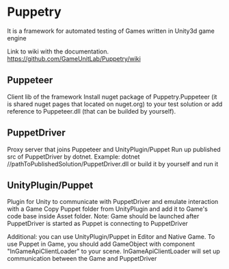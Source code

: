# Puppetry
It is a  framework for automated testing of Games written in Unity3d game engine

Link to wiki with the documentation.
https://github.com/GameUnitLab/Puppetry/wiki


## Puppeteer
Client lib of the framework
Install nuget package of Puppetry.Puppeteer (it is shared nuget pages that located on nuget.org) to your test solution or add reference to Puppeteer.dll (that can be builded by yourself).

## PuppetDriver
Proxy server that joins Puppeteer and UnityPlugin/Puppet
Run up published src of PuppetDriver by dotnet. Example: dotnet //pathToPublishedSolution/PuppetDriver.dll or build it by yourself and run it

## UnityPlugin/Puppet
Plugin for Unity to communicate with PuppetDriver and emulate interaction with a Game
Copy Puppet folder from UnityPlugin and add it to Game's code base inside Asset folder. Note: Game should be launched after PuppetDriver is started as Puppet is connecting to PuppetDriver

Additional: you can use UnityPlugin/Puppet in Editor and Native Game. To use Puppet in Game, you should add GameObject with component "InGameApiClientLoader" to your scene. InGameApiClientLoader will set up communication between the Game and PuppetDriver
